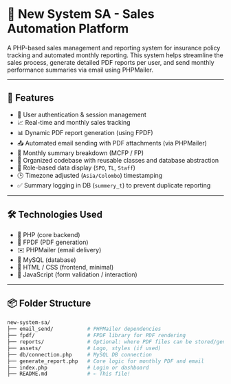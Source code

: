 # 🧾 New System SA - Sales Automation Platform

A PHP-based sales management and reporting system for insurance policy tracking and automated monthly reporting. This system helps streamline the sales process, generate detailed PDF reports per user, and send monthly performance summaries via email using PHPMailer.

---

## 🚀 Features

- 🔐 User authentication & session management
- 📈 Real-time and monthly sales tracking
- 📊 Dynamic PDF report generation (using FPDF)
- 📤 Automated email sending with PDF attachments (via PHPMailer)
- 🧮 Monthly summary breakdown (MCFP / FP)
- 📂 Organized codebase with reusable classes and database abstraction
- 🏢 Role-based data display (`SPO`, `TL`, `Staff`)
- 🕒 Timezone adjusted (`Asia/Colombo`) timestamping
- ✅ Summary logging in DB (`summery_t`) to prevent duplicate reporting

---

## 🛠️ Technologies Used

- 🐘 PHP (core backend)
- 📄 FPDF (PDF generation)
- ✉️ PHPMailer (email delivery)
- 🧮 MySQL (database)
- 🎨 HTML / CSS (frontend, minimal)
- 🔧 JavaScript (form validation / interaction)

---

## 📦 Folder Structure

```bash
new-system-sa/
├── email_send/           # PHPMailer dependencies
├── fpdf/                 # FPDF library for PDF rendering
├── reports/              # Optional: where PDF files can be stored/generated
├── assets/               # Logo, styles (if used)
├── db/connection.php     # MySQL DB connection
├── generate_report.php   # Core logic for monthly PDF and email
├── index.php             # Login or dashboard
├── README.md             # ← This file!
